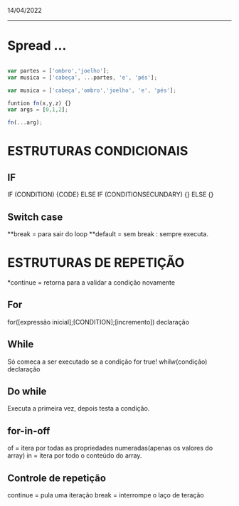 14/04/2022

---

# Spread ...

```JavaScript

var partes = ['ombro','joelho'];
var musica = ['cabeça', ...partes, 'e', 'pés'];

var musica = ['cabeça','ombro','joelho', 'e', 'pés'];

funtion fn(x,y,z) {}
var args = [0,1,2];

fn(...arg);

```
# ESTRUTURAS CONDICIONAIS

## IF

IF (CONDITION) {CODE}
ELSE IF (CONDITIONSECUNDARY) {}
ELSE {}

## Switch case
**break = para sair do loop
**default = sem break : sempre executa.

# ESTRUTURAS DE REPETIÇÃO

*continue = retorna para a validar a condição novamente

## For

for([expressão inicial];[CONDITION];[incremento])
declaração

## While
Só comeca a ser executado se a condição for true!
whilw(condição)
    declaração

## Do while
Executa a primeira vez, depois testa a condição.

## for-in-off

of = itera por todas as propriedades numeradas(apenas os valores do array)
in = itera por todo o conteúdo do array.

## Controle de repetição

continue = pula uma iteração 
break = interrompe o laço de teração